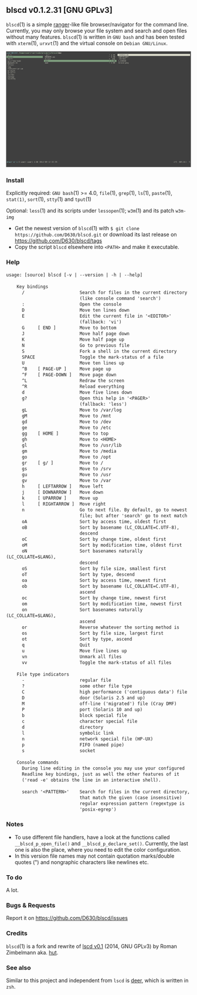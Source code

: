 ## blscd v0.1.2.31 [GNU GPLv3]

`blscd`(1) is a simple [ranger](http://ranger.nongnu.org/)-like file browser/navigator for the command line. Currently, you may only browse your file system and search and open files without many features. `blscd`(1) is written in `GNU bash` and has been tested with `xterm`(1), `urxvt`(1) and the virtual console on `Debian GNU/Linux`.

![](https://raw.githubusercontent.com/D630/blscd/master/doc/blscd.png)

### Install

Explicitly required: `GNU bash`(1) >= 4.0, `file`(1), `grep`(1), `ls`(1), `paste`(1), `stat(1)`, `sort`(1), `stty`(1) and `tput`(1)

Optional: `less`(1) and its scripts under `lessopen`(1); `w3m`(1) and its patch `w3m-img`

* Get the newest version of `blscd`(1) with `$ git clone https://github.com/D630/blscd.git` or
  download its last release on https://github.com/D630/blscd/tags
* Copy the script `blscd` elsewhere into `<PATH>` and make it executable.

### Help

```
usage: [source] blscd [-v | --version | -h | --help]

    Key bindings
      /                     Search for files in the current directory
                            (like console command 'search')
      :                     Open the console
      D                     Move ten lines down
      E                     Edit the current file in '<EDITOR>'
                            (fallback: 'vi')
      G     [ END ]         Move to bottom
      J                     Move half page down
      K                     Move half page up
      N                     Go to previous file
      S                     Fork a shell in the current directory
      SPACE                 Toggle the mark-status of a file
      U                     Move ten lines up
      ^B    [ PAGE-UP ]     Move page up
      ^F    [ PAGE-DOWN ]   Move page down
      ^L                    Redraw the screen
      ^R                    Reload everything
      d                     Move five lines down
      g?                    Open this help in '<PAGER>'
                            (fallback: 'less')
      gL                    Move to /var/log
      gM                    Move to /mnt
      gd                    Move to /dev
      ge                    Move to /etc
      gg    [ HOME ]        Move to top
      gh                    Move to <HOME>
      gl                    Move to /usr/lib
      gm                    Move to /media
      go                    Move to /opt
      gr    [ g/ ]          Move to /
      gs                    Move to /srv
      gu                    Move to /usr
      gv                    Move to /var
      h     [ LEFTARROW ]   Move left
      j     [ DOWNARROW ]   Move down
      k     [ UPARROW ]     Move up
      l     [ RIGHTARROW ]  Move right
      n                     Go to next file. By default, go to newest
                            file; but after 'search' go to next match
      oA                    Sort by access time, oldest first
      oB                    Sort by basename (LC_COLLATE=C.UTF-8),
                            descend
      oC                    Sort by change time, oldest first
      oM                    Sort by modification time, oldest first
      oN                    Sort basenames naturally (LC_COLLATE=$LANG),
                            descend
      oS                    Sort by file size, smallest first
      oT                    Sort by type, descend
      oa                    Sort by access time, newest first
      ob                    Sort by basename (LC_COLLATE=C.UTF-8),
                            ascend
      oc                    Sort by change time, newest first
      om                    Sort by modification time, newest first
      on                    Sort basenames naturally (LC_COLLATE=$LANG),
                            ascend
      or                    Reverse whatever the sorting method is
      os                    Sort by file size, largest first
      ot                    Sort by type, ascend
      q                     Quit
      u                     Move five lines up
      vn                    Unmark all files
      vv                    Toggle the mark-status of all files

    File type indicators
      -                     regular file
      ?                     some other file type
      C                     high performance ('contiguous data') file
      D                     door (Solaris 2.5 and up)
      M                     off-line ('migrated') file (Cray DMF)
      P                     port (Solaris 10 and up)
      b                     block special file
      c                     character special file
      d                     directory
      l                     symbolic link
      n                     network special file (HP-UX)
      p                     FIFO (named pipe)
      s                     socket

    Console commands
      During line editing in the console you may use your configured
      Readline key bindings, just as well the other features of it
      ('read -e' obtains the line in an interactive shell).

      search '<PATTERN>'    Search for files in the current directory,
                            that match the given (case insensitive)
                            regular expression pattern (regextype is
                            'posix-egrep')
```

### Notes

- To use different file handlers, have a look at the functions called `__blscd_p_open_file()` and `__blscd_p_declare_set()`. Currently, the last one is also the place, where you need to edit the color configuration.
- In this version file names may not contain quotation marks/double quotes (\") and nongraphic characters like newlines etc.

### To do

A lot.

### Bugs & Requests

Report it on https://github.com/D630/blscd/issues

### Credits

`blscd`(1) is a fork and rewrite of [lscd v0.1](https://github.com/hut/lscd/blob/989cb7e045a4e5e879db9af0f7f7c721d8a93acc/lscd) (2014, GNU GPLv3) by Roman Zimbelmann aka. [hut](https://github.com/hut).

### See also

Similar to this project and independent from `lscd` is [deer](https://github.com/vifon/deer), which is written in `zsh`.
